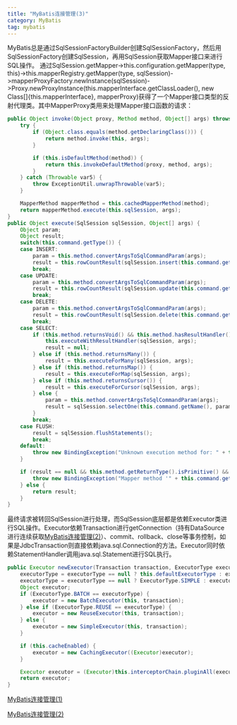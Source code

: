 ```yaml
---
title: "MyBatis连接管理(3)"
category: MyBatis
tag: mybatis
---
```

MyBatis总是通过SqlSessionFactoryBuilder创建SqlSessionFactory，然后用SqlSessionFactory创建SqlSession，再用SqlSession获取Mapper接口来进行SQL操作。
通过SqlSession.getMapper->this.configuration.getMapper(type, this)->this.mapperRegistry.getMapper(type, sqlSession)->mapperProxyFactory.newInstance(sqlSession)->Proxy.newProxyInstance(this.mapperInterface.getClassLoader(), new Class[]{this.mapperInterface}, mapperProxy)获得了一个Mapper接口类型的反射代理类。其中MapperProxy类用来处理Mapper接口函数的请求：

```java
public Object invoke(Object proxy, Method method, Object[] args) throws Throwable {
    try {
        if (Object.class.equals(method.getDeclaringClass())) {
            return method.invoke(this, args);
        }

        if (this.isDefaultMethod(method)) {
            return this.invokeDefaultMethod(proxy, method, args);
        }
    } catch (Throwable var5) {
        throw ExceptionUtil.unwrapThrowable(var5);
    }

    MapperMethod mapperMethod = this.cachedMapperMethod(method);
    return mapperMethod.execute(this.sqlSession, args);
}
public Object execute(SqlSession sqlSession, Object[] args) {
    Object param;
    Object result;
    switch(this.command.getType()) {
    case INSERT:
        param = this.method.convertArgsToSqlCommandParam(args);
        result = this.rowCountResult(sqlSession.insert(this.command.getName(), param));
        break;
    case UPDATE:
        param = this.method.convertArgsToSqlCommandParam(args);
        result = this.rowCountResult(sqlSession.update(this.command.getName(), param));
        break;
    case DELETE:
        param = this.method.convertArgsToSqlCommandParam(args);
        result = this.rowCountResult(sqlSession.delete(this.command.getName(), param));
        break;
    case SELECT:
        if (this.method.returnsVoid() && this.method.hasResultHandler()) {
            this.executeWithResultHandler(sqlSession, args);
            result = null;
        } else if (this.method.returnsMany()) {
            result = this.executeForMany(sqlSession, args);
        } else if (this.method.returnsMap()) {
            result = this.executeForMap(sqlSession, args);
        } else if (this.method.returnsCursor()) {
            result = this.executeForCursor(sqlSession, args);
        } else {
            param = this.method.convertArgsToSqlCommandParam(args);
            result = sqlSession.selectOne(this.command.getName(), param);
        }
        break;
    case FLUSH:
        result = sqlSession.flushStatements();
        break;
    default:
        throw new BindingException("Unknown execution method for: " + this.command.getName());
    }

    if (result == null && this.method.getReturnType().isPrimitive() && !this.method.returnsVoid()) {
        throw new BindingException("Mapper method '" + this.command.getName() + " attempted to return null from a method with a primitive return type (" + this.method.getReturnType() + ").");
    } else {
        return result;
    }
}
```
最终请求被转回SqlSession进行处理，而SqlSession底层都是依赖Executor类进行SQL操作。Executor依赖Transaction进行getConnection（持有DataSource进行连续获取[MyBatis连接管理(2)](https://leon-wtf.github.io/mybatis/2019/05/28/mybatis-2/)）、commit、rollback、close等事务控制，如果是JdbcTransaction则直接依赖java.sql.Connection的方法。Executor同时依赖StatementHandler调用java.sql.Statement进行SQL执行。
```java
public Executor newExecutor(Transaction transaction, ExecutorType executorType) {
    executorType = executorType == null ? this.defaultExecutorType : executorType;
    executorType = executorType == null ? ExecutorType.SIMPLE : executorType;
    Object executor;
    if (ExecutorType.BATCH == executorType) {
        executor = new BatchExecutor(this, transaction);
    } else if (ExecutorType.REUSE == executorType) {
        executor = new ReuseExecutor(this, transaction);
    } else {
        executor = new SimpleExecutor(this, transaction);
    }

    if (this.cacheEnabled) {
        executor = new CachingExecutor((Executor)executor);
    }

    Executor executor = (Executor)this.interceptorChain.pluginAll(executor);
    return executor;
}
```

[MyBatis连接管理(1)](https://leon-wtf.github.io/mybatis/2019/05/27/mybatis-1/)

[MyBatis连接管理(2)](https://leon-wtf.github.io/mybatis/2019/05/28/mybatis-2/)
